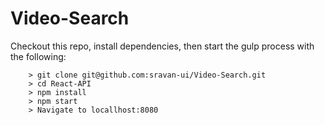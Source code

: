 # Video-Search

Checkout this repo, install dependencies, then start the gulp process with the following:

```
	> git clone git@github.com:sravan-ui/Video-Search.git
	> cd React-API
	> npm install
	> npm start
	> Navigate to locallhost:8080
```
